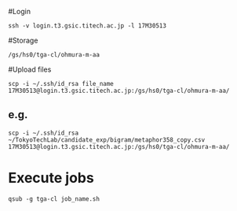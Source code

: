 #Login

```
ssh -v login.t3.gsic.titech.ac.jp -l 17M30513
```

#Storage
```
/gs/hs0/tga-cl/ohmura-m-aa
```

#Upload files
```
scp -i ~/.ssh/id_rsa file_name 17M30513@login.t3.gsic.titech.ac.jp:/gs/hs0/tga-cl/ohmura-m-aa/
```

## e.g.
```
scp -i ~/.ssh/id_rsa ~/TokyoTechLab/candidate_exp/bigram/metaphor358_copy.csv 17M30513@login.t3.gsic.titech.ac.jp:/gs/hs0/tga-cl/ohmura-m-aa/
```

# Execute jobs
```
qsub -g tga-cl job_name.sh
```